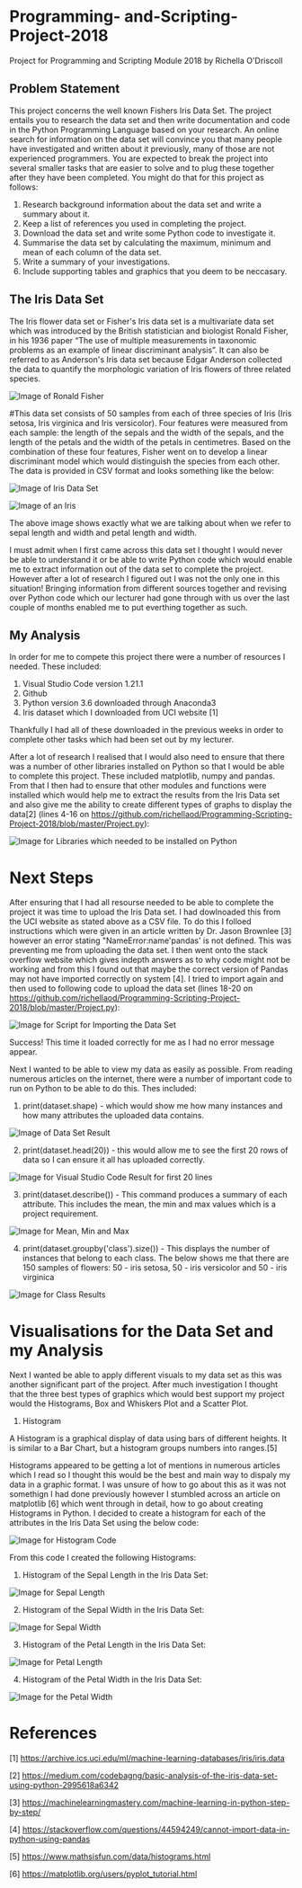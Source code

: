 # Programming- and-Scripting-Project-2018

Project for Programming and Scripting Module 2018 by Richella O'Driscoll


## Problem Statement

This project concerns the well known Fishers Iris Data Set. The project entails you to research the data set and then write documentation and code in the Python Programming Language based on your research.
An online search for information on the data set will convince you that many people have investigated and written about it previously, many of those are not experienced programmers. You are expected to break the project into several smaller tasks that are easier to solve and to plug these together after they have been completed. You might do that for this project as follows:

1. Research background information about the data set and write a summary about it.
2. Keep a list of references you used in completing the project.
3. Download the data set and write some Python code to investigate it.
4. Summarise the data set by calculating the maximum, minimum and mean of each column of the data set. 
5. Write a summary of your investigations.
6. Include supporting tables and graphics that you deem to be neccasary.

## The Iris Data Set

The Iris flower data set or Fisher's Iris data set is a multivariate data set which was introduced by the British statistician and biologist Ronald Fisher, in his 1936 paper “The use of multiple measurements in taxonomic problems as an example of linear discriminant analysis”. It can also be referred to as Anderson's Iris data set because Edgar Anderson collected the data to quantify the morphologic variation of Iris flowers of three related species.

![Image of Ronald Fisher](https://github.com/richellaod/Images-for-Project-2018/blob/master/Ronald-Fisher.jpg)

#This data set consists of 50 samples from each of three species of Iris (Iris setosa, Iris virginica and Iris versicolor). Four features were measured from each sample: the length of the sepals and the width of the sepals, and the length of the petals and the width of the petals in centimetres. Based on the combination of these four features, Fisher went on to develop a linear discriminant model which would distinguish the species from each other. The data is provided in CSV format and looks something like the below:

![Image of Iris Data Set](https://github.com/richellaod/Images-for-Project-2018/blob/master/Iris%20Data%20Set.JPG)


![Image of an Iris](https://github.com/richellaod/Images-for-Project-2018/blob/master/iris_petal_sepal.png)

The above image shows exactly what we are talking about when we refer to sepal length and width and petal length and width.


I must admit when I first came across this data set I thought I would never be able to understand it or be able to write Python code which would enable me to extract information out of the data set to complete the project. However after a lot of research I figured out I was not the only one in this situation! Bringing information from different sources together and revising over Python code which our lecturer had gone through with us over the last couple of months enabled me to put everthing together as such.


## My Analysis

In order for me to compete this project there were a number of resources I needed. These included:

1. Visual Studio Code version 1.21.1 
2. Github
3. Python version 3.6 downloaded through Anaconda3
4. Iris dataset which I downloaded from UCI website [1]

Thankfully I had all of these downloaded in the previous weeks in order to complete other tasks which had been set out by my lecturer.

After a lot of research I realised that I would also need to ensure that there was a number of other libraries installed on Python so that I would be able to complete this project. These included matplotlib, numpy and pandas. From that I then had to ensure that other modules and functions were installed which would help me to extract the results from the Iris Data set and also give me the ability to create different types of graphs to display the data[2] (lines 4-16 on https://github.com/richellaod/Programming-Scripting-Project-2018/blob/master/Project.py):

![Image for Libraries which needed to be installed on Python](https://github.com/richellaod/Images-for-Project-2018/blob/master/Imports.JPG)

# Next Steps

After ensuring that I had all resourse needed to be able to complete the project it was time to upload the Iris Data set. I had dowlnoaded this from the UCI website as stated above as a CSV file. To do this I folloed instructions which were given in an article written by Dr. Jason Brownlee [3] however an error stating "NameError:name'pandas' is not defined. This was preventing me from uploading the data set. I then went onto the stack overflow website which gives indepth answers as to why code might not be working and from this I found out that maybe the correct version of Pandas may not have imported correctly on system [4]. I tried to import again and then used to following code to upload the data set (lines 18-20 on https://github.com/richellaod/Programming-Scripting-Project-2018/blob/master/Project.py):


![Image for Script for Importing the Data Set](https://github.com/richellaod/Images-for-Project-2018/blob/master/import%20data%20set.JPG)


Success! This time it loaded correctly for me as I had no error message appear.


Next I wanted to be able to view my data as easily as possible. From reading numerous articles on the internet, there were a number of important code to run on Python to be able to do this. Thes included:

1. print(dataset.shape) - which would show me how many instances and how many attributes the uploaded data contains.

![Image of Data Set Result](https://github.com/richellaod/Images-for-Project-2018/blob/master/result%20of%20data%20shape.JPG)

2. print(dataset.head(20)) - this would allow me to see the first 20 rows of data so I can ensure it all has uploaded correctly.

![Image for Visual Studio Code Result for first 20 lines](https://github.com/richellaod/Images-for-Project-2018/blob/master/VSC%20Data%20Set%20Upload.JPG)

3. print(dataset.describe()) - This command produces a summary of each attribute. This includes the  mean, the min and max values which is a project requirement. 

![Image for Mean, Min and Max](https://github.com/richellaod/Images-for-Project-2018/blob/master/mean%20min%20max.JPG)

4. print(dataset.groupby('class').size()) - This displays the number of instances that belong to each class. The below shows me that there are 150 samples of flowers: 50 - iris setosa, 50 - iris versicolor and 50 - iris virginica

![Image for Class Results](https://github.com/richellaod/Images-for-Project-2018/blob/master/class.JPG)

# Visualisations for the Data Set and my Analysis

Next I wanted be able to apply different visuals to my data set as this was another significant part of the project. After much investigation I thought that the three best types of graphics which would best support my project would the Histograms, Box and Whiskers Plot and a Scatter Plot.

1. Histogram

A Histogram is a graphical display of data using bars of different heights. It is similar to a Bar Chart, but a histogram groups numbers into ranges.[5]

Histograms appeared to be getting a lot of mentions in numerous articles which I read so I thought this would be the best and main way to dispaly my data in a graphic format. I was unsure of how to go about this as it was not somethign I had done previously however I stumbled across an article on matplotlib [6] which went through in detail, how to go about creating Histograms in Python.
I decided to create a histogram for each of the attributes in the Iris Data Set using the below code:

![Image for Histogram Code](https://github.com/richellaod/Images-for-Project-2018/blob/master/Histogram%20Code.JPG)

From this code I created the following Histograms:

1. Histogram of the Sepal Length in the Iris Data Set:

![Image for Sepal Length](https://github.com/richellaod/Images-for-Project-2018/blob/master/Sepal%20Length.png)

2. Histogram of the Sepal Width in the Iris Data Set:

![Image for Sepal Width](https://github.com/richellaod/Images-for-Project-2018/blob/master/Sepal%20Width.png)

3. Histogram of the Petal Length in the Iris Data Set:

![Image for Petal Length](https://github.com/richellaod/Images-for-Project-2018/blob/master/Petal%20Length.png)

4. Histogram of the Petal Width in the Iris Data Set:

![Image for the Petal Width](https://github.com/richellaod/Images-for-Project-2018/blob/master/Petal%20Width.png)




# References
[1] https://archive.ics.uci.edu/ml/machine-learning-databases/iris/iris.data

[2] https://medium.com/codebagng/basic-analysis-of-the-iris-data-set-using-python-2995618a6342

[3] https://machinelearningmastery.com/machine-learning-in-python-step-by-step/

[4] https://stackoverflow.com/questions/44594249/cannot-import-data-in-python-using-pandas

[5] https://www.mathsisfun.com/data/histograms.html

[6] https://matplotlib.org/users/pyplot_tutorial.html





